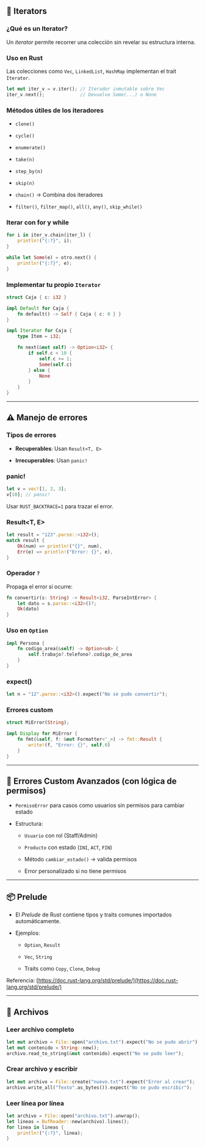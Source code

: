 
## 🔁 **Iterators**

### ¿Qué es un Iterator?

Un _iterator_ permite recorrer una colección sin revelar su estructura interna.

### Uso en Rust

Las colecciones como `Vec`, `LinkedList`, `HashMap` implementan el trait `Iterator`.

```rust
let mut iter_v = v.iter(); // Iterador inmutable sobre Vec
iter_v.next();             // Devuelve Some(...) o None
```

### Métodos útiles de los iteradores

- `clone()`
    
- `cycle()`
    
- `enumerate()`
    
- `take(n)`
    
- `step_by(n)`
    
- `skip(n)`
    
- `chain()` → Combina dos iteradores
    
- `filter()`, `filter_map()`, `all()`, `any()`, `skip_while()`
    

### Iterar con for y while

```rust
for i in iter_v.chain(iter_l) {
    println!("{:?}", i);
}

while let Some(e) = otro.next() {
    println!("{:?}", e);
}
```

### Implementar tu propio `Iterator`

```rust
struct Caja { c: i32 }

impl Default for Caja {
    fn default() -> Self { Caja { c: 0 } }
}

impl Iterator for Caja {
    type Item = i32;

    fn next(&mut self) -> Option<i32> {
        if self.c < 10 {
            self.c += 1;
            Some(self.c)
        } else {
            None
        }
    }
}
```

---

## ⚠️ **Manejo de errores**

### Tipos de errores

- **Recuperables**: Usan `Result<T, E>`
    
- **Irrecuperables**: Usan `panic!`
    

### panic!

```rust
let v = vec![1, 2, 3];
v[10]; // panic!
```

Usar `RUST_BACKTRACE=1` para trazar el error.

### Result<T, E>

```rust
let result = "123".parse::<i32>();
match result {
    Ok(num) => println!("{}", num),
    Err(e) => println!("Error: {}", e),
}
```

### Operador `?`

Propaga el error si ocurre:

```rust
fn convertir(s: String) -> Result<i32, ParseIntError> {
    let dato = s.parse::<i32>()?;
    Ok(dato)
}
```

### Uso en `Option`

```rust
impl Persona {
    fn codigo_area(&self) -> Option<u8> {
        self.trabajo?.telefono?.codigo_de_area
    }
}
```

### expect()

```rust
let n = "12".parse::<i32>().expect("No se pudo convertir");
```

### Errores custom

```rust
struct MiError(String);

impl Display for MiError {
    fn fmt(&self, f: &mut Formatter<'_>) -> fmt::Result {
        write!(f, "Error: {}", self.0)
    }
}
```

---

## 🔐 **Errores Custom Avanzados (con lógica de permisos)**

- `PermisoError` para casos como usuarios sin permisos para cambiar estado
    
- Estructura:
    
    - `Usuario` con rol (Staff/Admin)
        
    - `Producto` con estado (`INI`, `ACT`, `FIN`)
        
    - Método `cambiar_estado()` → valida permisos
        
    - Error personalizado si no tiene permisos
        

---

## 📦 **Prelude**

- El _Prelude_ de Rust contiene tipos y traits comunes importados automáticamente.
    
- Ejemplos:
    
    - `Option`, `Result`
        
    - `Vec`, `String`
        
    - Traits como `Copy`, `Clone`, `Debug`
        

Referencia: [https://doc.rust-lang.org/std/prelude/](https://doc.rust-lang.org/std/prelude/)

---

## 📄 **Archivos**

### Leer archivo completo

```rust
let mut archivo = File::open("archivo.txt").expect("No se pudo abrir");
let mut contenido = String::new();
archivo.read_to_string(&mut contenido).expect("No se pudo leer");
```

### Crear archivo y escribir

```rust
let mut archivo = File::create("nuevo.txt").expect("Error al crear");
archivo.write_all("Texto".as_bytes()).expect("No se pudo escribir");
```

### Leer línea por línea

```rust
let archivo = File::open("archivo.txt").unwrap();
let lineas = BufReader::new(archivo).lines();
for linea in lineas {
    println!("{:?}", linea);
}
```
